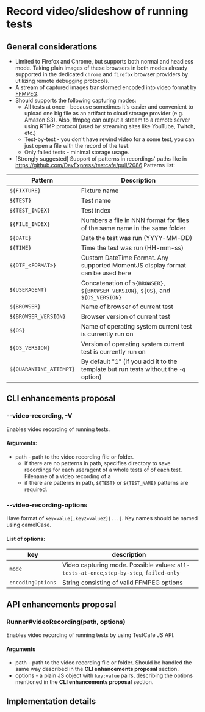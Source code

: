 # Record video/slideshow of running tests

## General considerations

* Limited to Firefox and Chrome, but supports both normal and headless mode. Taking plain images of these browsers in both modes already supported in the dedicated `chrome` and `firefox` browser providers by utilizing remote debugging protocols.
* A stream of captured images transformed encoded into video format by [FFMPEG](https://www.ffmpeg.org/).
* Should supports the following capturing modes:
  - All tests at once - because sometimes it's easier and convenient to upload one big file as an artifact to cloud storage provider (e.g. Amazon S3). Also, ffmpeg can output a stream to a remote server using RTMP protocol (used by streaming sites like YouTube, Twitch, etc.)
  - Test-by-test - you don't have rewind video for a some test, you can just open a file with the record of the test.
  - Only failed tests - minimal storage usage.
* [Strongly suggested] Support of patterns in recordings' paths like in https://github.com/DevExpress/testcafe/pull/2086
Patterns list:

| Pattern | Description |
| ------- | ----------- |
| `${FIXTURE}` | Fixture name |
| `${TEST}` | Test name |
| `${TEST_INDEX}` | Test index |
| `${FILE_INDEX}` | Numbers a file in NNN format for files of the same name in the same folder |
| `${DATE}` | Date the test was run (YYYY-MM-DD) |
| `${TIME}` | Time the test was run (HH-mm-ss) |
| `${DTF_<FORMAT>}` | Custom DateTime Format. Any supported MomentJS display format can be used here |
| `${USERAGENT}` | Concatenation of `${BROWSER}`, `${BROWSER_VERSION}`, `${OS}`, and `${OS_VERSION}` |
| `${BROWSER}` | Name of browser of current test |
| `${BROWSER_VERSION}` | Browser version of current test |
| `${OS}` | Name of operating system current test is currently run on |
| `${OS_VERSION}` | Version of operating system current test is currently run on |
| `${QUARANTINE_ATTEMPT}` | By default "1" (if you add it to the template but run tests without the `-q` option) |  

## CLI enhancements proposal

### --video-recording, -V <path>

Enables video recording of running tests.

#### Arguments:

* path - path to the video recording file or folder. 
  - if there are no patterns in path, specifies directory to save recordings for each useragent of a whole tests of of each test. Filename of a video recording of a 
  - if there are patterns in path, `${TEST}` or `${TEST_NAME}` patterns are required.

### --video-recording-options <options>

Have format of `key=value[,key2=value2][...]`. Key names should be named using camelCase.

#### List of options:

| key | description |
| --- | ----------- |
| `mode` | Video capturing mode. Possible values: `all-tests-at-once`,`step-by-step`, `failed-only` |
| `encodingOptions` | String consisting of valid FFMPEG options | 

## API enhancements proposal

### Runner#videoRecording(path, options)

Enables video recording of running tests by using TestCafe JS API.

#### Arguments
* path - path to the video recording file or folder. Should be handled the same way described in the **CLI enhancements proposal** section.
* options - a plain JS object with `key:value` pairs, describing the options mentioned in the **CLI enhancements proposal** section. 
## Implementation details 
